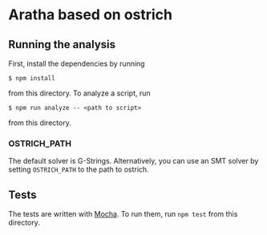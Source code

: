 # Aratha based on ostrich

## Running the analysis

First, install the dependencies by running
```
$ npm install
```
from this directory. To analyze a script, run
```
$ npm run analyze -- <path to script>
```
from this directory.

### OSTRICH_PATH

The default solver is G-Strings. 
Alternatively, you can use an SMT solver by setting `OSTRICH_PATH` to the path to ostrich.

## Tests
The tests are written with [Mocha](https://mochajs.org/). To run them, run
`npm test` from this directory.
